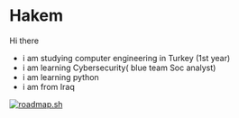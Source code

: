 # Hakem
Hi there 
- i am studying computer engineering in Turkey (1st year)
- i am learning Cybersecurity( blue team Soc analyst)
- i am learning python
- i am from Iraq


<a href="https://roadmap.sh"><img src="https://roadmap.sh/card/tall/668c3c3c2c7edd3e4482f128?variant=dark" alt="roadmap.sh"/></a>
